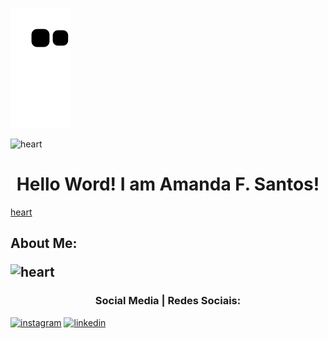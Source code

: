![Snake animation](https://github.com/Amandasfs/Amandasfs/blob/output/github-contribution-grid-snake.svg)

![heart](https://user-images.githubusercontent.com/79655661/228030246-d22e5176-bc57-47bf-a957-a5a0f8a6452c.png)<h1 align="center">Hello Word! I am Amanda F. Santos!</h1>[heart](https://user-images.githubusercontent.com/79655661/228030295-8cbd0878-7e30-44ea-afb1-752f4e37593a.png)

<h2>About Me: </a>

![heart](https://user-images.githubusercontent.com/79655661/228027044-e3d51d7e-f671-485d-82b9-4f78ab584bdf.png)


<h3 align="center"> Social Media | Redes Sociais:</h3>

<a href="https://www.instagram.com/amandsfs/">![instagram](https://user-images.githubusercontent.com/79655661/228024942-59408489-8ffd-45ea-8979-b7acf345cf58.png)</a> <a href="https://www.linkedin.com/in/amanda-freitas-santos/">![linkedin](https://user-images.githubusercontent.com/79655661/228024208-1a071433-dc4b-45f1-8bad-c90187b08b9e.png)</a>

 
